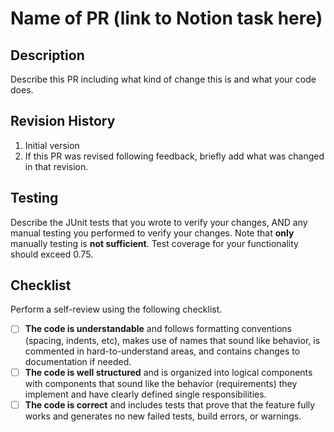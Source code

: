 # Name of PR (link to Notion task here)

## Description

Describe this PR including what kind of change this is and what your code does.

## Revision History

1. Initial version
2. If this PR was revised following feedback, briefly add what was changed in that revision.

## Testing

Describe the JUnit tests that you wrote to verify your changes, AND any manual testing you performed to verify your changes. Note that **only** manually testing is **not sufficient**. Test coverage for your functionality should exceed 0.75.

## Checklist

Perform a self-review using the following checklist.

- [ ] **The code is understandable** and follows formatting conventions (spacing, indents, etc), makes use of names that sound like behavior, is commented in hard-to-understand areas, and contains changes to documentation if needed.
- [ ] **The code is well structured** and is organized into logical components with components that sound like the behavior (requirements) they implement and have clearly defined single responsibilities.
- [ ] **The code is correct** and includes tests that prove that the feature fully works and generates no new failed tests, build errors, or warnings.
